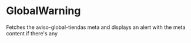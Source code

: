 # GlobalWarning

Fetches the aviso-global-tiendas meta and displays an alert with the meta content if there's any

